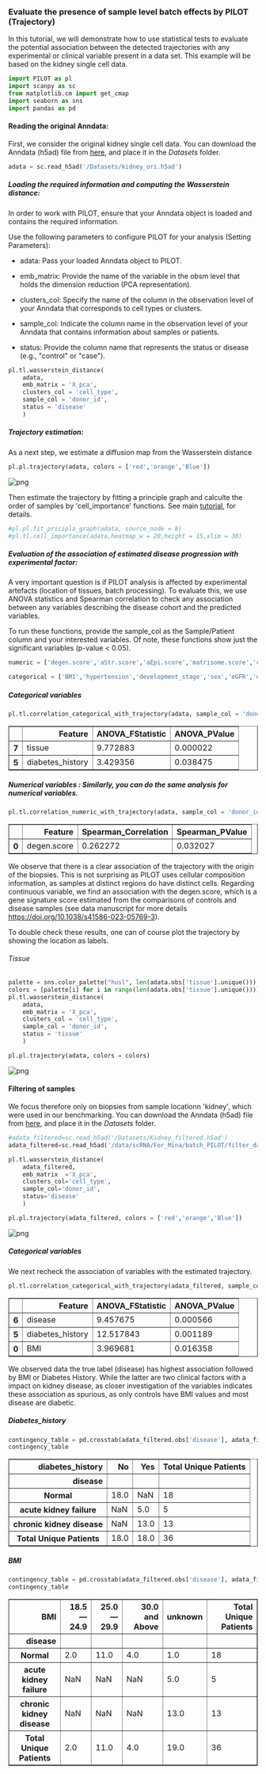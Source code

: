 ### Evaluate the presence of sample level batch effects by PILOT (Trajectory)

<div class="alert alert-block alert-info">
In this tutorial, we will demonstrate how to use statistical tests to evaluate the potential association between the detected trajectories with any experimental or clinical variable present in a data set. This example will be based on the kidney single cell data.
</div>


```python
import PILOT as pl
import scanpy as sc
from matplotlib.cm import get_cmap
import seaborn as sns
import pandas as pd
```

#### Reading the original Anndata:
First, we consider the original kidney single cell data. You can download the Anndata (h5ad) file from [here](https://costalab.ukaachen.de/open_data/PILOT/Kidney_ori.h5ad), and place it in the _Datasets_ folder.


```python
adata = sc.read_h5ad('/Datasets/kidney_ori.h5ad')
```

##### Loading the required information and computing the Wasserstein distance:
<div class="alert alert-block alert-info"> In order to work with PILOT, ensure that your Anndata object is loaded and contains the required information.
    
Use the following parameters to configure PILOT for your analysis (Setting Parameters):
    
- adata: Pass your loaded Anndata object to PILOT.
    
- emb_matrix: Provide the name of the variable in the obsm level that holds the dimension reduction (PCA representation).
    
- clusters_col: Specify the name of the column in the observation level of your Anndata that corresponds to cell types or clusters.
    
- sample_col: Indicate the column name in the observation level of your Anndata that contains information about samples or patients.
    
- status: Provide the column name that represents the status or disease (e.g., "control" or "case").
       
</div>


```python
pl.tl.wasserstein_distance(
    adata,
    emb_matrix = 'X_pca',
    clusters_col = 'cell_type',
    sample_col = 'donor_id',
    status = 'disease'
    )
```

##### Trajectory estimation:
<div class="alert alert-block alert-info"> 
As a next step, we estimate a diffusion map from the Wasserstein distance
</div>


```python
pl.pl.trajectory(adata, colors = ['red','orange','Blue'])
```


    
![png](Kidney_trajectory_files/Kidney_trajectory_8_0.png)
    


Then estimate the trajectory by fitting a principle graph and calculte the order of samples by 'cell_importance' functions. See main [tutorial](https://pilot.readthedocs.io/en/latest/Myocardial_infarction.html), for details. 


```python
#pl.pl.fit_pricipla_graph(adata, source_node = 8)
#pl.tl.cell_importance(adata,heatmap_w = 20,height = 15,xlim = 30)
```

##### Evaluation of the association of estimated disease progression with experimental factor:
A very important question is if PILOT analysis is affected by experimental artefacts (location of tissues, batch processing). To evaluate this, we use ANOVA statistics and Spearman correlation to check any association between any variables describing the disease cohort and the predicted variables. 

To run these functions, provide the sample_col as the Sample/Patient column and your interested variables. Of note, these functions show just the significant variables (p-value < 0.05).


```python
numeric = ['degen.score','aStr.score','aEpi.score','matrisome.score','collagen.score','glycoprotein.score','proteoglycan.score']
```


```python
categorical = ['BMI','hypertension','development_stage','sex','eGFR','diabetes_history','disease','tissue']
```

##### Categorical variables 


```python
pl.tl.correlation_categorical_with_trajectory(adata, sample_col = 'donor_id', features = categorical)
```




<div>
<style scoped>
    .dataframe tbody tr th:only-of-type {
        vertical-align: middle;
    }

    .dataframe tbody tr th {
        vertical-align: top;
    }

    .dataframe thead th {
        text-align: right;
    }
</style>
<table border="1" class="dataframe">
  <thead>
    <tr style="text-align: right;">
      <th></th>
      <th>Feature</th>
      <th>ANOVA_FStatistic</th>
      <th>ANOVA_PValue</th>
    </tr>
  </thead>
  <tbody>
    <tr>
      <th>7</th>
      <td>tissue</td>
      <td>9.772883</td>
      <td>0.000022</td>
    </tr>
    <tr>
      <th>5</th>
      <td>diabetes_history</td>
      <td>3.429356</td>
      <td>0.038475</td>
    </tr>
  </tbody>
</table>
</div>



#####  Numerical variables : Similarly, you can do the same analysis for numerical variables. 


```python
pl.tl.correlation_numeric_with_trajectory(adata, sample_col = 'donor_id', features = numeric)
```




<div>
<style scoped>
    .dataframe tbody tr th:only-of-type {
        vertical-align: middle;
    }

    .dataframe tbody tr th {
        vertical-align: top;
    }

    .dataframe thead th {
        text-align: right;
    }
</style>
<table border="1" class="dataframe">
  <thead>
    <tr style="text-align: right;">
      <th></th>
      <th>Feature</th>
      <th>Spearman_Correlation</th>
      <th>Spearman_PValue</th>
    </tr>
  </thead>
  <tbody>
    <tr>
      <th>0</th>
      <td>degen.score</td>
      <td>0.262272</td>
      <td>0.032027</td>
    </tr>
  </tbody>
</table>
</div>



We observe that there is a clear association of the trajectory with the origin of the biopsies. This is not surprising as PILOT uses cellular composition information, as samples at distinct regions do have distinct cells. Regarding continuous variable, we find an association with the degen.score, which is a gene signature score estimated from the comparisons of controls and disease samples (see data manuscript for more details https://doi.org/10.1038/s41586-023-05769-3). 

To double check these results, one can of course plot the trajectory by showing the location as labels. 

###### Tissue


```python
palette = sns.color_palette("husl", len(adata.obs['tissue'].unique()))
colors = [palette[i] for i in range(len(adata.obs['tissue'].unique()))]
pl.tl.wasserstein_distance(
    adata,
    emb_matrix = 'X_pca',
    clusters_col = 'cell_type',
    sample_col = 'donor_id',
    status = 'tissue'
    )
```


```python
pl.pl.trajectory(adata, colors = colors)
```


    
![png](Kidney_trajectory_files/Kidney_trajectory_21_0.png)
    


#### Filtering of samples

We focus therefore only on biopsies from sample locationn 'kidney', which were used in our benchmarking. You can download the Anndata (h5ad) file from [here](https://costalab.ukaachen.de/open_data/PILOT/Kidney_filtered.h5ad), and place it in the _Datasets_ folder.


```python
#adata_filtered=sc.read_h5ad('/Datasets/Kidney_filtered.h5ad')
adata_filtered=sc.read_h5ad('/data/scRNA/For_Mina/batch_PILOT/filter_data/Kidney.h5ad')
```


```python
pl.tl.wasserstein_distance(
    adata_filtered,
    emb_matrix  ='X_pca',
    clusters_col='cell_type',
    sample_col='donor_id',
    status='disease'
    )
```


```python
pl.pl.trajectory(adata_filtered, colors = ['red','orange','Blue'])
```


    
![png](Kidney_trajectory_files/Kidney_trajectory_26_0.png)
    


##### Categorical variables 

We next recheck the association of variables with the estimated trajectory. 


```python
pl.tl.correlation_categorical_with_trajectory(adata_filtered, sample_col='donor_id', features=['BMI','hypertension','development_stage','sex','eGFR','diabetes_history','disease'])
```




<div>
<style scoped>
    .dataframe tbody tr th:only-of-type {
        vertical-align: middle;
    }

    .dataframe tbody tr th {
        vertical-align: top;
    }

    .dataframe thead th {
        text-align: right;
    }
</style>
<table border="1" class="dataframe">
  <thead>
    <tr style="text-align: right;">
      <th></th>
      <th>Feature</th>
      <th>ANOVA_FStatistic</th>
      <th>ANOVA_PValue</th>
    </tr>
  </thead>
  <tbody>
    <tr>
      <th>6</th>
      <td>disease</td>
      <td>9.457675</td>
      <td>0.000566</td>
    </tr>
    <tr>
      <th>5</th>
      <td>diabetes_history</td>
      <td>12.517843</td>
      <td>0.001189</td>
    </tr>
    <tr>
      <th>0</th>
      <td>BMI</td>
      <td>3.969681</td>
      <td>0.016358</td>
    </tr>
  </tbody>
</table>
</div>



We observed data the true label (disease) has highest association followed by BMI or Diabetes History. While the latter are two clinical factors with a impact on kidney disease, as closer investigation of the variables indicates these association as spurious, as only controls have BMI values and most disease are diabetic. 

##### Diabetes_history


```python
contingency_table = pd.crosstab(adata_filtered.obs['disease'], adata_filtered.obs['diabetes_history'],values=adata_filtered.obs['donor_id'], aggfunc=pd.Series.nunique, margins=True, margins_name='Total Unique Patients')
contingency_table
```




<div>
<style scoped>
    .dataframe tbody tr th:only-of-type {
        vertical-align: middle;
    }

    .dataframe tbody tr th {
        vertical-align: top;
    }

    .dataframe thead th {
        text-align: right;
    }
</style>
<table border="1" class="dataframe">
  <thead>
    <tr style="text-align: right;">
      <th>diabetes_history</th>
      <th>No</th>
      <th>Yes</th>
      <th>Total Unique Patients</th>
    </tr>
    <tr>
      <th>disease</th>
      <th></th>
      <th></th>
      <th></th>
    </tr>
  </thead>
  <tbody>
    <tr>
      <th>Normal</th>
      <td>18.0</td>
      <td>NaN</td>
      <td>18</td>
    </tr>
    <tr>
      <th>acute kidney failure</th>
      <td>NaN</td>
      <td>5.0</td>
      <td>5</td>
    </tr>
    <tr>
      <th>chronic kidney disease</th>
      <td>NaN</td>
      <td>13.0</td>
      <td>13</td>
    </tr>
    <tr>
      <th>Total Unique Patients</th>
      <td>18.0</td>
      <td>18.0</td>
      <td>36</td>
    </tr>
  </tbody>
</table>
</div>



##### BMI


```python
contingency_table = pd.crosstab(adata_filtered.obs['disease'], adata_filtered.obs['BMI'],values=adata_filtered.obs['donor_id'], aggfunc=pd.Series.nunique, margins=True, margins_name='Total Unique Patients')
contingency_table
```




<div>
<style scoped>
    .dataframe tbody tr th:only-of-type {
        vertical-align: middle;
    }

    .dataframe tbody tr th {
        vertical-align: top;
    }

    .dataframe thead th {
        text-align: right;
    }
</style>
<table border="1" class="dataframe">
  <thead>
    <tr style="text-align: right;">
      <th>BMI</th>
      <th>18.5—24.9</th>
      <th>25.0—29.9</th>
      <th>30.0 and Above</th>
      <th>unknown</th>
      <th>Total Unique Patients</th>
    </tr>
    <tr>
      <th>disease</th>
      <th></th>
      <th></th>
      <th></th>
      <th></th>
      <th></th>
    </tr>
  </thead>
  <tbody>
    <tr>
      <th>Normal</th>
      <td>2.0</td>
      <td>11.0</td>
      <td>4.0</td>
      <td>1.0</td>
      <td>18</td>
    </tr>
    <tr>
      <th>acute kidney failure</th>
      <td>NaN</td>
      <td>NaN</td>
      <td>NaN</td>
      <td>5.0</td>
      <td>5</td>
    </tr>
    <tr>
      <th>chronic kidney disease</th>
      <td>NaN</td>
      <td>NaN</td>
      <td>NaN</td>
      <td>13.0</td>
      <td>13</td>
    </tr>
    <tr>
      <th>Total Unique Patients</th>
      <td>2.0</td>
      <td>11.0</td>
      <td>4.0</td>
      <td>19.0</td>
      <td>36</td>
    </tr>
  </tbody>
</table>
</div>


